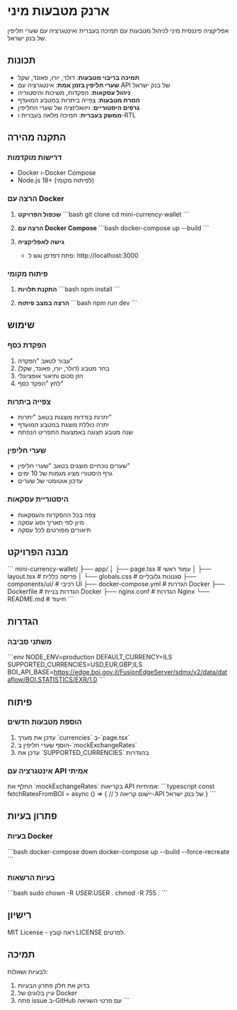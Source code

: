 # ארנק מטבעות מיני

אפליקציה פיננסית מיני לניהול מטבעות עם תמיכה בעברית ואינטגרציה עם שערי חליפין של בנק ישראל.

## תכונות

- **תמיכה בריבוי מטבעות**: דולר, יורו, פאונד, שקל
- **שערי חליפין בזמן אמת**: אינטגרציה עם API של בנק ישראל
- **ניהול עסקאות**: הפקדות, משיכות והיסטוריה
- **המרת מטבעות**: צפייה ביתרות במטבע המועדף
- **גרפים היסטוריים**: ויזואליזציה של שערי החליפין
- **ממשק בעברית**: תמיכה מלאה בעברית ו-RTL

## התקנה מהירה

### דרישות מוקדמות
- Docker ו-Docker Compose
- Node.js 18+ (לפיתוח מקומי)

### הרצה עם Docker

1. **שכפול הפרויקט**
   \`\`\`bash
   git clone <repository-url>
   cd mini-currency-wallet
   \`\`\`

2. **הרצה עם Docker Compose**
   \`\`\`bash
   docker-compose up --build
   \`\`\`

3. **גישה לאפליקציה**
   - פתח דפדפן וגש ל: http://localhost:3000

### פיתוח מקומי

1. **התקנת תלויות**
   \`\`\`bash
   npm install
   \`\`\`

2. **הרצה במצב פיתוח**
   \`\`\`bash
   npm run dev
   \`\`\`

## שימוש

### הפקדת כסף
1. עבור לטאב "הפקדה"
2. בחר מטבע (דולר, יורו, פאונד, שקל)
3. הזן סכום ותיאור אופציונלי
4. לחץ "הפקד כסף"

### צפייה ביתרות
- יתרות בודדות מוצגות בטאב "יתרות"
- יתרה כוללת מוצגת במטבע המועדף
- שנה מטבע תצוגה באמצעות התפריט הנפתח

### שערי חליפין
- שערים נוכחיים מוצגים בטאב "שערי חליפין"
- גרף היסטורי מציג מגמות של 10 ימים
- עדכון אוטומטי של שערים

### היסטוריית עסקאות
- צפה בכל ההפקדות והעסקאות
- מיון לפי תאריך וסוג עסקה
- תיאורים מפורטים לכל עסקה

## מבנה הפרויקט

\`\`\`
mini-currency-wallet/
├── app/
│   ├── page.tsx          # עמוד ראשי
│   ├── layout.tsx        # פריסה כללית
│   └── globals.css       # סגנונות גלובליים
├── components/ui/        # רכיבי UI
├── docker-compose.yml    # הגדרות Docker
├── Dockerfile           # הגדרות בניית Docker
├── nginx.conf           # הגדרות Nginx
└── README.md           # תיעוד
\`\`\`

## הגדרות

### משתני סביבה
\`\`\`env
NODE_ENV=production
DEFAULT_CURRENCY=ILS
SUPPORTED_CURRENCIES=USD,EUR,GBP,ILS
BOI_API_BASE=https://edge.boi.gov.il/FusionEdgeServer/sdmx/v2/data/dataflow/BOI.STATISTICS/EXR/1.0
\`\`\`

## פיתוח

### הוספת מטבעות חדשים
1. עדכן את מערך \`currencies\` ב-\`page.tsx\`
2. הוסף שערי חליפין ב-\`mockExchangeRates\`
3. עדכן את \`SUPPORTED_CURRENCIES\` בהגדרות

### אינטגרציה עם API אמיתי
החלף את \`mockExchangeRates\` בקריאות API אמיתיות:
\`\`\`typescript
const fetchRatesFromBOI = async () => {
  // יישום קריאה ל-API של בנק ישראל
}
\`\`\`

## פתרון בעיות

### בעיות Docker
\`\`\`bash
docker-compose down
docker-compose up --build --force-recreate
\`\`\`

### בעיות הרשאות
\`\`\`bash
sudo chown -R $USER:$USER .
chmod -R 755 .
\`\`\`

## רישיון

MIT License - ראה קובץ LICENSE לפרטים.

## תמיכה

לבעיות ושאלות:
1. בדוק את חלק פתרון הבעיות
2. עיין בלוגים של Docker
3. פתח issue ב-GitHub עם פרטי השגיאה
\`\`\`
